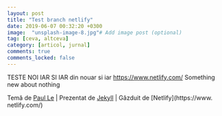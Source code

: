 ```yaml
---
layout: post
title: "Test branch netlify"
date: 2019-06-07 00:32:20 +0300
image:  "unsplash-image-8.jpg"# Add image post (optional)
tag: [ceva, altceva]
category: [articol, jurnal]
comments: true
comments_locked: false
---
```

TESTE NOI IAR SI IAR din nouar si iar
https://www.netlify.com/
Something new about nothing

Temă de [Paul Le](https://github.com/LeNPaul/Lagrange) | Prezentat de           [Jekyll](https://jekyllrb.com/) | Găzduit de [Netlify](https://www.             netlify.com/) 
